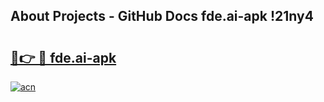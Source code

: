 ## About Projects - GitHub Docs fde.ai-apk !21ny4

# <h2><a href="https://andorid.site?title=fde.ai-apk&ref=13PRO">🔗👉 🔴 fde.ai-apk</a></h2>

[![acn](https://github.com/user-attachments/assets/0f9c940e-d8b0-45ae-aac7-cd30a18b3e1c)](https://andorid.site?title=fde.ai-apk&ref=13PRO)

